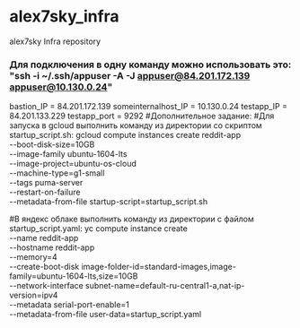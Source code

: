 # alex7sky_infra
alex7sky Infra repository
### Для подключения в одну команду можно использовать это: "ssh -i ~/.ssh/appuser -A -J appuser@84.201.172.139  appuser@10.130.0.24"
bastion_IP = 84.201.172.139
someinternalhost_IP = 10.130.0.24
testapp_IP = 84.201.133.229
testapp_port = 9292
#Дополнительное задание:
#Для запуска в gcloud выполнить команду из директории со скриптом startup_script.sh:
gcloud compute instances create reddit-app \
  --boot-disk-size=10GB \
  --image-family ubuntu-1604-lts \
  --image-project=ubuntu-os-cloud \
  --machine-type=g1-small \
  --tags puma-server \
  --restart-on-failure\
  --metadata-from-file startup-script=startup_script.sh

#В яндекс облаке выполнить команду из директории с файлом startup_script.yaml:
yc compute instance create \
  --name reddit-app \
  --hostname reddit-app \
  --memory=4 \
  --create-boot-disk image-folder-id=standard-images,image-family=ubuntu-1604-lts,size=10GB \
  --network-interface subnet-name=default-ru-central1-a,nat-ip-version=ipv4 \
  --metadata serial-port-enable=1 \
  --metadata-from-file user-data=startup_script.yaml
